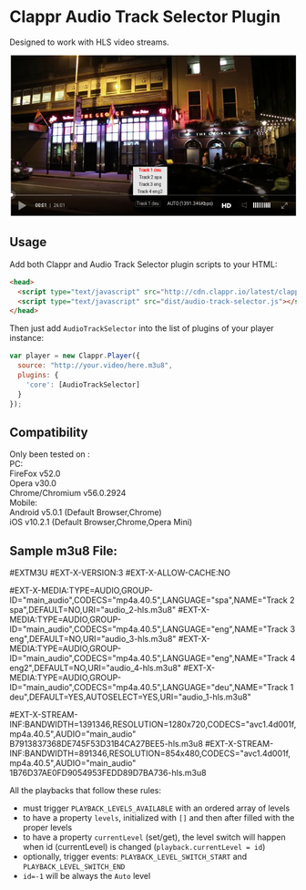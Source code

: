 # Clappr Audio Track Selector Plugin
Designed to work with HLS video streams.

<img src="https://raw.githubusercontent.com/PreDeToR/clappr-audio-track-selector-plugin/master/screenshot.png"/>

## Usage

Add both Clappr and Audio Track Selector plugin scripts to your HTML:

```html
<head>
  <script type="text/javascript" src="http://cdn.clappr.io/latest/clappr.min.js"></script>
  <script type="text/javascript" src="dist/audio-track-selector.js"></script>
</head>
```

Then just add `AudioTrackSelector` into the list of plugins of your player instance:

```javascript
var player = new Clappr.Player({
  source: "http://your.video/here.m3u8",
  plugins: {
    'core': [AudioTrackSelector]
  }
});
```


## Compatibility
Only been tested on :<br/>
PC:<br/>
  FireFox v52.0<br/>
  Opera v30.0<br/>
  Chrome/Chromium v56.0.2924<br/>
Mobile:<br/>
  Android v5.0.1 (Default Browser,Chrome)<br/>
  iOS v10.2.1 (Default Browser,Chrome,Opera Mini)<br/>


## Sample m3u8 File:
#EXTM3U
#EXT-X-VERSION:3
#EXT-X-ALLOW-CACHE:NO

#EXT-X-MEDIA:TYPE=AUDIO,GROUP-ID="main_audio",CODECS="mp4a.40.5",LANGUAGE="spa",NAME="Track 2 spa",DEFAULT=NO,URI="audio_2-hls.m3u8"
#EXT-X-MEDIA:TYPE=AUDIO,GROUP-ID="main_audio",CODECS="mp4a.40.5",LANGUAGE="eng",NAME="Track 3 eng",DEFAULT=NO,URI="audio_3-hls.m3u8"
#EXT-X-MEDIA:TYPE=AUDIO,GROUP-ID="main_audio",CODECS="mp4a.40.5",LANGUAGE="eng",NAME="Track 4 eng2",DEFAULT=NO,URI="audio_4-hls.m3u8"
#EXT-X-MEDIA:TYPE=AUDIO,GROUP-ID="main_audio",CODECS="mp4a.40.5",LANGUAGE="deu",NAME="Track 1 deu",DEFAULT=YES,AUTOSELECT=YES,URI="audio_1-hls.m3u8"

#EXT-X-STREAM-INF:BANDWIDTH=1391346,RESOLUTION=1280x720,CODECS="avc1.4d001f,mp4a.40.5",AUDIO="main_audio"
B7913837368DE745F53D31B4CA27BEE5-hls.m3u8
#EXT-X-STREAM-INF:BANDWIDTH=891346,RESOLUTION=854x480,CODECS="avc1.4d001f,mp4a.40.5",AUDIO="main_audio"
1B76D37AE0FD9054953FEDD89D7BA736-hls.m3u8
  
All the playbacks that follow these rules:

* must trigger `PLAYBACK_LEVELS_AVAILABLE` with an ordered array of levels 
* to have a property `levels`, initialized with `[]` and then after filled with the proper levels
* to have a property `currentLevel` (set/get), the level switch will happen when id (currentLevel) is changed  (`playback.currentLevel = id`)
* optionally, trigger events: `PLAYBACK_LEVEL_SWITCH_START` and `PLAYBACK_LEVEL_SWITCH_END`
* `id=-1` will be always the `Auto` level
